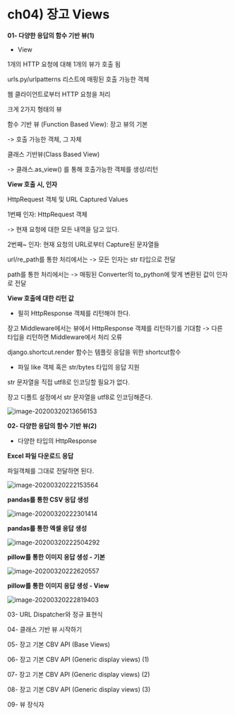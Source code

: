 # ch04) 장고 Views
**01- 다양한 응답의 함수 기반 뷰(1)**

* View

1개의 HTTP 요청에 대해 1개의 뷰가 호출 됨

urls.py/urlpatterns 리스트에 매핑된 호출 가능한 객체

웹 클라이언트로부터 HTTP 요청을 처리



크게 2가지 형태의 뷰

함수 기반 뷰 (Function Based View): 장고 뷰의 기본

-> 호출 가능한 객체, 그 자체

클래스 기반뷰(Class Based View)

-> 클래스.as_view() 를 통해 호출가능한 객체를 생성/리턴



**View 호출 시, 인자**

HttpRequest 객체 및 URL Captured Values

1번째 인자: HttpRequest 객체

-> 현재 요청에 대한 모든 내역을 담고 있다.

2번째~ 인자: 현재 요청의 URL로부터 Capture된 문자열들

url/re_path를 통한 처리에서는 -> 모든 인자는 str 타입으로 전달

path를 통한 처리에서는 -> 매핑된 Converter의 to_python에 맞게 변환된 값이 인자로 전달



**View 호출에 대한 리턴 값**

- 필히 HttpResponse 객체를 리턴해야 한다.

장고 Middleware에서는 뷰에서 HttpResponse 객체를 리턴하기를 기대함 -> 다른 타입을 리턴하면 Middleware에서 처리 오류

django.shortcut.render 함수는 템플릿 응답을 위한 shortcut함수

- 파일 like 객체 혹은 str/bytes 타입의 응답 지원

str 문자열을 직접 utf8로 인코딩할 필요가 없다.

장고 디폴트 설정에서 str 문자열을 utf8로 인코딩해준다.



![image-20200320213656153](C:\Users\beomwoo\AppData\Roaming\Typora\typora-user-images\image-20200320213656153.png)



**02- 다양한 응답의 함수 기반 뷰(2)**

- 다양한 타입의 HttpResponse

**Excel 파일 다운로드 응답**

파일객체를 그대로 전달하면 된다.

![image-20200320222153564](C:\Users\beomwoo\AppData\Roaming\Typora\typora-user-images\image-20200320222153564.png)



**pandas를 통한 CSV 응답 생성**

![image-20200320222301414](C:\Users\beomwoo\AppData\Roaming\Typora\typora-user-images\image-20200320222301414.png)



**pandas를 통한 엑셀 응답 생성**

![image-20200320222504292](C:\Users\beomwoo\AppData\Roaming\Typora\typora-user-images\image-20200320222504292.png)



**pillow를 통한 이미지 응답 생성 - 기본**

![image-20200320222620557](C:\Users\beomwoo\AppData\Roaming\Typora\typora-user-images\image-20200320222620557.png)



**pillow를 통한 이미지 응답 생성 - View**

![image-20200320222819403](C:\Users\beomwoo\AppData\Roaming\Typora\typora-user-images\image-20200320222819403.png)







03- URL Dispatcher와 정규 표현식



04- 클래스 기반 뷰 시작하기



05- 장고 기본 CBV API (Base Views)



06- 장고 기본 CBV API (Generic display views) (1)



07- 장고 기본 CBV API (Generic display views) (2)



08- 장고 기본 CBV API (Generic display views) (3)



09- 뷰 장식자